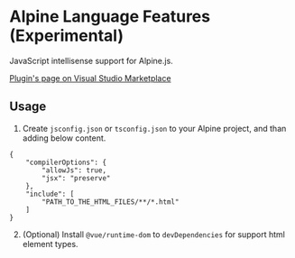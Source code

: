 # Alpine Language Features (Experimental)

JavaScript intellisense support for Alpine.js.

[Plugin's page on Visual Studio Marketplace](https://marketplace.visualstudio.com/items?itemName=johnsoncodehk.alpine-language-features)

## Usage

1. Create `jsconfig.json` or `tsconfig.json` to your Alpine project, and than adding below content.

```jsonc
{
	"compilerOptions": {
		"allowJs": true,
		"jsx": "preserve"
	},
	"include": [
		"PATH_TO_THE_HTML_FILES/**/*.html"
	]
}
```

2. (Optional) Install `@vue/runtime-dom` to `devDependencies` for support html element types.